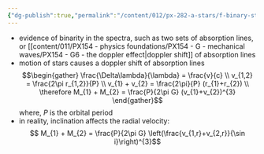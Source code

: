 ```yaml
---
{"dg-publish":true,"permalink":"/content/012/px-282-a-stars/f-binary-stars-and-fundamental-parameters/px-285-f3-spectroscopic-binaries/","noteIcon":"1","created":"2024-11-29T06:08:08.694+00:00","updated":"2024-11-29T06:17:40.056+00:00"}
---
```


- evidence of binarity in the spectra, such as two sets of absorption lines, or [[content/011/PX154 - physics foundations/PX154 - G - mechanical waves/PX154 - G6 - the doppler effect\|doppler shift]] of absorption lines
- motion of stars causes a doppler shift of absorption lines
$$\begin{gather}
	\frac{\Delta\lambda}{\lambda} = \frac{v}{c} \\
	v_{1,2} = \frac{2\pi r_{1,2}}{P} \\
	v_{1} + v_{2} = \frac{2\pi}{P} (r_{1}+r_{2}) \\
	\therefore M_{1} + M_{2} = \frac{P}{2\pi G} (v_{1}+v_{2})^{3}
\end{gather}$$
	where, $P$ is the orbital period
- in reality, inclination affects the radial velocity:
$$ M_{1} + M_{2} = \frac{P}{2\pi G} \left(\frac{v_{1,r}+v_{2,r}}{\sin i}\right)^{3}$$
